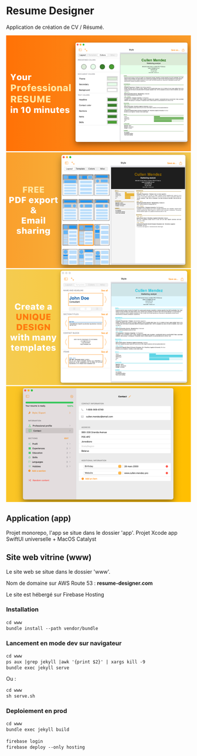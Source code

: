 # Resume Designer
Application de création de CV / Résumé.

![Resume Designer](https://github.com/julien-vanh/resume-designer/blob/80eed507114d479cfbb33f4bf4767490c9338b3d/store/screenshots/macos-1.png)
![Resume Designer](https://github.com/julien-vanh/resume-designer/blob/80eed507114d479cfbb33f4bf4767490c9338b3d/store/screenshots/macos-2.png)
![Resume Designer](https://github.com/julien-vanh/resume-designer/blob/80eed507114d479cfbb33f4bf4767490c9338b3d/store/screenshots/macos-3.png)
![Resume Designer](https://github.com/julien-vanh/resume-designer/blob/80eed507114d479cfbb33f4bf4767490c9338b3d/store/screenshots/macos-4.png)


## Application (app)
Projet monorepo, l'app se situe dans le dossier 'app'. Projet Xcode app SwiftUI universelle + MacOS Catalyst

## Site web vitrine (www)
Le site web se situe dans le dossier 'www'.

Nom de domaine sur AWS Route 53 : <b>resume-designer.com</b>

Le site est hébergé sur Firebase Hosting

### Installation
```
cd www
bundle install --path vendor/bundle
```

### Lancement en mode dev sur navigateur
```
cd www
ps aux |grep jekyll |awk '{print $2}' | xargs kill -9
bundle exec jekyll serve
```
Ou :
```
cd www
sh serve.sh
```

### Deploiement en prod
```
cd www
bundle exec jekyll build

firebase login
firebase deploy --only hosting
```
